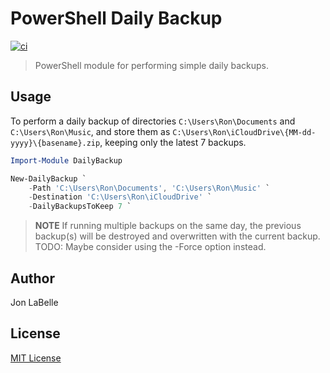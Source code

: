 # PowerShell Daily Backup

[![ci](https://github.com/jonlabelle/pwsh-daily-backup/actions/workflows/ci.yml/badge.svg)](https://github.com/jonlabelle/pwsh-daily-backup/actions/workflows/ci.yml)

> PowerShell module for performing simple daily backups.

## Usage

To perform a daily backup of directories `C:\Users\Ron\Documents` and
`C:\Users\Ron\Music`, and store them as `C:\Users\Ron\iCloudDrive\{MM-dd-yyyy}\{basename}.zip`,
keeping only the latest 7 backups.

```powershell
Import-Module DailyBackup

New-DailyBackup `
    -Path 'C:\Users\Ron\Documents', 'C:\Users\Ron\Music' `
    -Destination 'C:\Users\Ron\iCloudDrive' `
    -DailyBackupsToKeep 7 `
```

> **NOTE** If running multiple backups on the same day, the previous backup(s)
> will be destroyed and overwritten with the current backup.
> TODO: Maybe consider using the -Force option instead.

## Author

Jon LaBelle

## License

[MIT License](LICENSE.txt)
